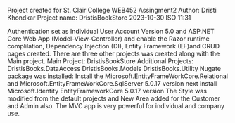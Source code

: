Project created for St. Clair College WEB452 Assingment2
Author: Dristi Khondkar
Project name: DristisBookStore
2023-10-30 ISO 11:31

Authentication set as Individual User Account Version 5.0 and ASP.NET Core Web App (Model-View-Controller) and enable the Razor runtime complilation, Dependency Injection (DI), Entity Framework (EF)and CRUD pages created.
There are three other projects was created along with the Main project. 
Main Project: DristisBookStore
Additional Projects:
DristisBooks.DataAccess
DristisBooks.Models
DristisBooks.Utility
Nugate package was installed:
Install the Microsoft.EntityFrameWorkCore.Relational and Microsoft.EntityFrameWorkCore.SqlServer 5.0.17 version
next install Microsoft.Identity EntityFrameworkCore 5.0.17 version
The Style was modified from the default projects and New Area added for the Customer and Admin also. The MVC app is very powerful for individual and company use.
